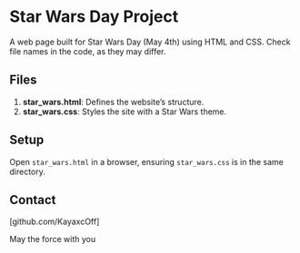 # Star Wars Day Project

A web page built for Star Wars Day (May 4th) using HTML and CSS. Check file names in the code, as they may differ.

## Files
1. **star_wars.html**: Defines the website’s structure.
2. **star_wars.css**: Styles the site with a Star Wars theme.

## Setup
Open `star_wars.html` in a browser, ensuring `star_wars.css` is in the same directory.

## Contact
[github.com/KayaxcOff]

May the force with you

